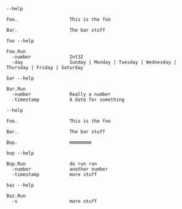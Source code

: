 `--help`

```
Foo.                   This is the foo

Bar.                   The bar stuff

```


`foo --help`

```
Foo.Run                
  -number              Int32
  -day                 Sunday | Monday | Tuesday | Wednesday | Thursday | Friday | Saturday

```


`bar --help`

```
Bar.Run                
  -number              Really a number
  -timestamp           A date for something

```


`--help`

```
Foo.                   This is the foo

Bar.                   The bar stuff

Bop.                   mmmmmmmm

```


`bop --help`

```
Bop.Run                do run run
  -number              another number
  -timestamp           more stuff

```


`baz --help`

```
Baz.Run                
  -s                   more stuff

```


